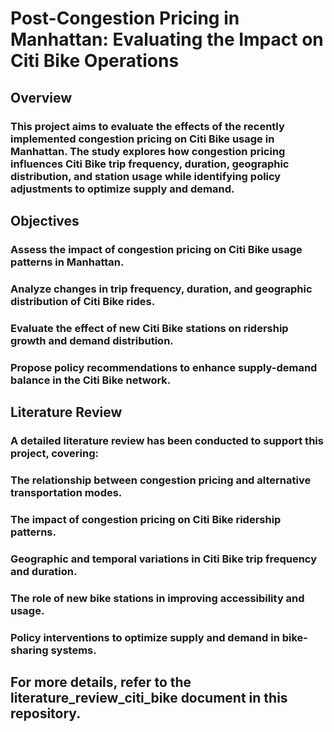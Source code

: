 # Post-Congestion Pricing in Manhattan: Evaluating the Impact on Citi Bike Operations

## Overview

### This project aims to evaluate the effects of the recently implemented congestion pricing on Citi Bike usage in Manhattan. The study explores how congestion pricing influences Citi Bike trip frequency, duration, geographic distribution, and station usage while identifying policy adjustments to optimize supply and demand.

## Objectives

### Assess the impact of congestion pricing on Citi Bike usage patterns in Manhattan.

### Analyze changes in trip frequency, duration, and geographic distribution of Citi Bike rides.

### Evaluate the effect of new Citi Bike stations on ridership growth and demand distribution.

### Propose policy recommendations to enhance supply-demand balance in the Citi Bike network.

## Literature Review

### A detailed literature review has been conducted to support this project, covering:

### The relationship between congestion pricing and alternative transportation modes.

### The impact of congestion pricing on Citi Bike ridership patterns.

### Geographic and temporal variations in Citi Bike trip frequency and duration.

### The role of new bike stations in improving accessibility and usage.

### Policy interventions to optimize supply and demand in bike-sharing systems.

## For more details, refer to the literature_review_citi_bike document in this repository.
